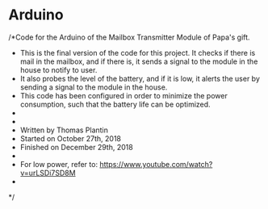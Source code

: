 # Arduino

/*Code for the Arduino of the Mailbox Transmitter Module of Papa's gift. 
 * This is the final version of the code for this project. It checks if there is mail in the mailbox, and if there is, it sends a signal to the module in the house to notify to user.
 * It also probes the level of the battery, and if it is low, it alerts the user by sending a signal to the module in the house.
 * This code has been configured in order to minimize the power consumption, such that the battery life can be optimized.
 * 
 * 
 * Written by Thomas Plantin
 * Started on October 27th, 2018
 * Finished on December 29th, 2018
 * 
 * For low power, refer to: https://www.youtube.com/watch?v=urLSDi7SD8M
 * 
 */
